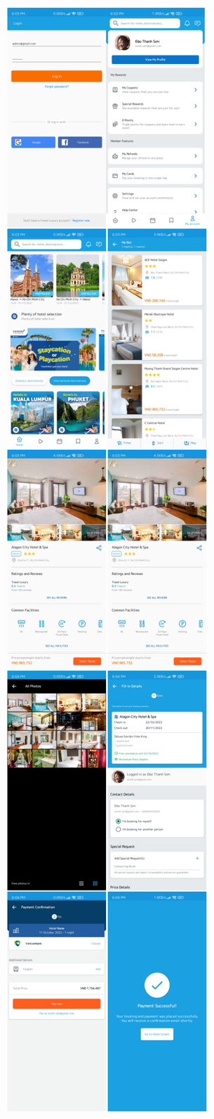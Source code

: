 <img src="https://github.com/thanhsondoan02/Travel-Luxury/blob/main/demo/Screenshot_2022-10-15-18-03-02-605_ai.ftech.travelluxury.jpg" alt="" width="225" height="500" /><img src="https://github.com/thanhsondoan02/Travel-Luxury/blob/main/demo/Screenshot_2022-10-15-18-03-09-685_ai.ftech.travelluxury.jpg" alt="" width="225" height="500" />
<img src="https://github.com/thanhsondoan02/Travel-Luxury/blob/main/demo/Screenshot_2022-10-15-18-03-44-440_ai.ftech.travelluxury.jpg" alt="" width="225" height="500" />
<img src="https://github.com/thanhsondoan02/Travel-Luxury/blob/main/demo/Screenshot_2022-10-15-18-03-52-871_ai.ftech.travelluxury.jpg" alt="" width="225" height="500" />
<img src="https://github.com/thanhsondoan02/Travel-Luxury/blob/main/demo/Screenshot_2022-10-15-18-03-57-360_ai.ftech.travelluxury.jpg" alt="" width="225" height="500" />
<img src="https://github.com/thanhsondoan02/Travel-Luxury/blob/main/demo/Screenshot_2022-10-15-18-03-57-360_ai.ftech.travelluxury.jpg" alt="" width="225" height="500" />
<img src="https://github.com/thanhsondoan02/Travel-Luxury/blob/main/demo/Screenshot_2022-10-15-18-04-21-220_ai.ftech.travelluxury.jpg" alt="" width="225" height="500" />
<img src="https://github.com/thanhsondoan02/Travel-Luxury/blob/main/demo/Screenshot_2022-10-15-18-04-37-105_ai.ftech.travelluxury.jpg" alt="" width="225" height="500" />
<img src="https://github.com/thanhsondoan02/Travel-Luxury/blob/main/demo/Screenshot_2022-10-15-18-04-48-711_ai.ftech.travelluxury.jpg" alt="" width="225" height="500" />
<img src="https://github.com/thanhsondoan02/Travel-Luxury/blob/main/demo/Screenshot_2022-10-15-18-04-52-594_ai.ftech.travelluxury.jpg" alt="" width="225" height="500" />
